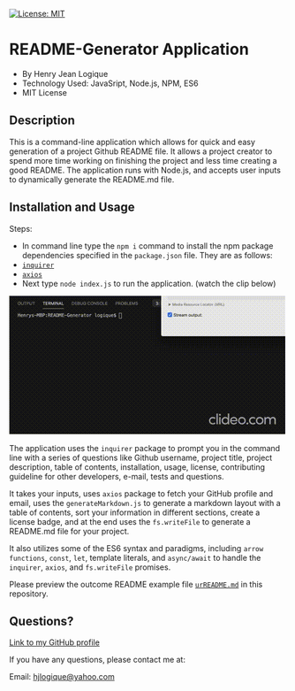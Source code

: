 [![License: MIT](https://img.shields.io/badge/License-MIT-yellow.svg)](https://opensource.org/licenses/MIT)
  
# README-Generator Application

* By Henry Jean Logique
* Technology Used: JavaSript, Node.js, NPM, ES6
* MIT License

## Description 
  
This is a command-line application which allows for quick and easy generation of a project Github README file. It allows a project creator to spend more time working on finishing the project and less time creating a good README. The application runs with Node.js, and accepts user inputs to dynamically generate the README.md file.

## Installation and Usage

Steps:

 * In command line type the `npm i` command to install the npm package dependencies specified in the `package.json` file. They are as follows:
  * [`inquirer`](https://www.npmjs.com/package/inquirer)
  * [`axios`](https://www.npmjs.com/package/axios)
  * Next type `node index.js` to run the application. (watch the clip below)

![Demo of README-generator](readme-generator.gif)

The application uses the `inquirer` package to prompt you in the command line with a series of questions like Github username, project title, project description, table of contents, installation, usage, license, contributing guideline for other developers, e-mail, tests and questions.

It takes your inputs, uses `axios` package to fetch your GitHub profile and email, uses the `generateMarkdown.js` to generate a markdown layout with a table of contents, sort your information in different sections, create a license badge, and at the end uses the `fs.writeFile` to generate a README.md file for your project. 

It also utilizes some of the ES6 syntax and paradigms, including `arrow functions`, `const`, `let`, template literals, and `async/await` to handle the `inquirer`, `axios`, and `fs.writeFile` promises.

Please preview the outcome README example file [`urREADME.md`](https://github.com/hjlogique/README-Generator/blob/main/urREADME.md) in this repository.


## Questions?

[Link to my GitHub profile](https://github.com/hjlogique)

If you have any questions, please contact me at:

Email: hjlogique@yahoo.com
